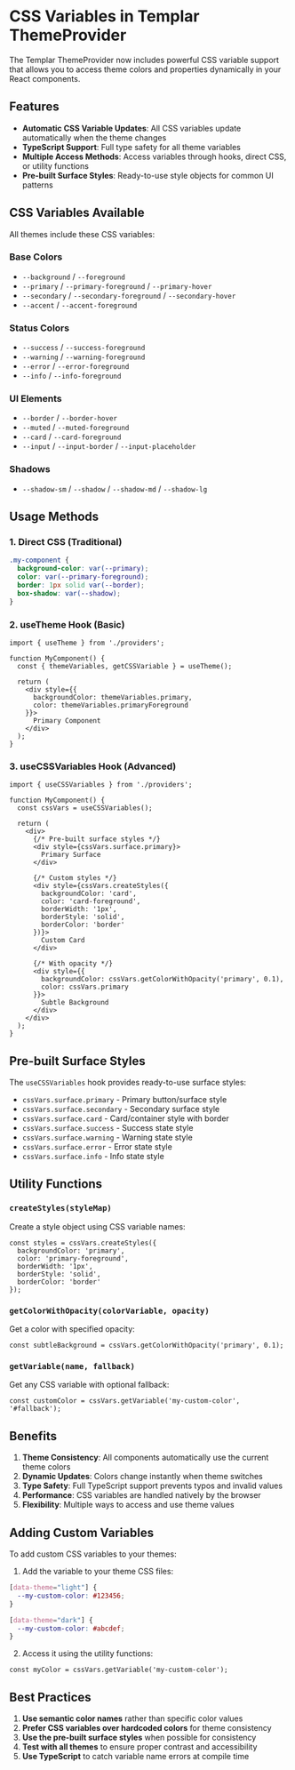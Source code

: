 # CSS Variables in Templar ThemeProvider

The Templar ThemeProvider now includes powerful CSS variable support that allows you to access theme colors and properties dynamically in your React components.

## Features

- **Automatic CSS Variable Updates**: All CSS variables update automatically when the theme changes
- **TypeScript Support**: Full type safety for all theme variables
- **Multiple Access Methods**: Access variables through hooks, direct CSS, or utility functions
- **Pre-built Surface Styles**: Ready-to-use style objects for common UI patterns

## CSS Variables Available

All themes include these CSS variables:

### Base Colors
- `--background` / `--foreground`
- `--primary` / `--primary-foreground` / `--primary-hover`
- `--secondary` / `--secondary-foreground` / `--secondary-hover`
- `--accent` / `--accent-foreground`

### Status Colors
- `--success` / `--success-foreground`
- `--warning` / `--warning-foreground`
- `--error` / `--error-foreground`
- `--info` / `--info-foreground`

### UI Elements
- `--border` / `--border-hover`
- `--muted` / `--muted-foreground`
- `--card` / `--card-foreground`
- `--input` / `--input-border` / `--input-placeholder`

### Shadows
- `--shadow-sm` / `--shadow` / `--shadow-md` / `--shadow-lg`

## Usage Methods

### 1. Direct CSS (Traditional)

```css
.my-component {
  background-color: var(--primary);
  color: var(--primary-foreground);
  border: 1px solid var(--border);
  box-shadow: var(--shadow);
}
```

### 2. useTheme Hook (Basic)

```tsx
import { useTheme } from './providers';

function MyComponent() {
  const { themeVariables, getCSSVariable } = useTheme();
  
  return (
    <div style={{
      backgroundColor: themeVariables.primary,
      color: themeVariables.primaryForeground
    }}>
      Primary Component
    </div>
  );
}
```

### 3. useCSSVariables Hook (Advanced)

```tsx
import { useCSSVariables } from './providers';

function MyComponent() {
  const cssVars = useCSSVariables();
  
  return (
    <div>
      {/* Pre-built surface styles */}
      <div style={cssVars.surface.primary}>
        Primary Surface
      </div>
      
      {/* Custom styles */}
      <div style={cssVars.createStyles({
        backgroundColor: 'card',
        color: 'card-foreground',
        borderWidth: '1px',
        borderStyle: 'solid',
        borderColor: 'border'
      })}>
        Custom Card
      </div>
      
      {/* With opacity */}
      <div style={{
        backgroundColor: cssVars.getColorWithOpacity('primary', 0.1),
        color: cssVars.primary
      }}>
        Subtle Background
      </div>
    </div>
  );
}
```

## Pre-built Surface Styles

The `useCSSVariables` hook provides ready-to-use surface styles:

- `cssVars.surface.primary` - Primary button/surface style
- `cssVars.surface.secondary` - Secondary surface style
- `cssVars.surface.card` - Card/container style with border
- `cssVars.surface.success` - Success state style
- `cssVars.surface.warning` - Warning state style
- `cssVars.surface.error` - Error state style
- `cssVars.surface.info` - Info state style

## Utility Functions

### `createStyles(styleMap)`
Create a style object using CSS variable names:

```tsx
const styles = cssVars.createStyles({
  backgroundColor: 'primary',
  color: 'primary-foreground',
  borderWidth: '1px',
  borderStyle: 'solid',
  borderColor: 'border'
});
```

### `getColorWithOpacity(colorVariable, opacity)`
Get a color with specified opacity:

```tsx
const subtleBackground = cssVars.getColorWithOpacity('primary', 0.1);
```

### `getVariable(name, fallback)`
Get any CSS variable with optional fallback:

```tsx
const customColor = cssVars.getVariable('my-custom-color', '#fallback');
```

## Benefits

1. **Theme Consistency**: All components automatically use the current theme colors
2. **Dynamic Updates**: Colors change instantly when theme switches
3. **Type Safety**: Full TypeScript support prevents typos and invalid values
4. **Performance**: CSS variables are handled natively by the browser
5. **Flexibility**: Multiple ways to access and use theme values

## Adding Custom Variables

To add custom CSS variables to your themes:

1. Add the variable to your theme CSS files:
```css
[data-theme="light"] {
  --my-custom-color: #123456;
}

[data-theme="dark"] {
  --my-custom-color: #abcdef;
}
```

2. Access it using the utility functions:
```tsx
const myColor = cssVars.getVariable('my-custom-color');
```

## Best Practices

1. **Use semantic color names** rather than specific color values
2. **Prefer CSS variables over hardcoded colors** for theme consistency
3. **Use the pre-built surface styles** when possible for consistency
4. **Test with all themes** to ensure proper contrast and accessibility
5. **Use TypeScript** to catch variable name errors at compile time
